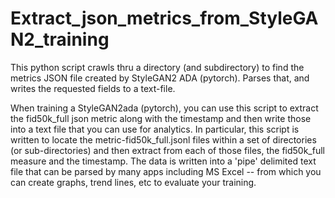 # Extract_json_metrics_from_StyleGAN2_training
This python script crawls thru a directory (and subdirectory) to find the metrics JSON file created by StyleGAN2 ADA (pytorch). Parses that, and writes the requested fields to a text-file.

When training a StyleGAN2ada (pytorch), you can use this script to extract the fid50k_full json metric along with the timestamp and then write those into a text file that you can use for analytics. In particular, this script is written to locate the metric-fid50k_full.jsonl files within a set of directories (or sub-directories) and then extract from each of those files, the fid50k_full measure and the timestamp.  The data is written into a 'pipe' delimited text file that can be parsed by many apps including MS Excel -- from which you can create graphs, trend lines, etc to evaluate your training.
